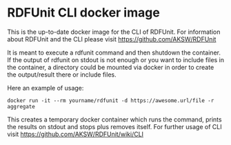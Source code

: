 RDFUnit CLI docker image
==========

This is the up-to-date docker image for the CLI of RDFUnit.
For information about RDFUnit and the CLI please visit https://github.com/AKSW/RDFUnit

It is meant to execute a rdfunit command and then shutdown the container.
If the output of rdfunit on stdout is not enough or you want to include files in the container, a directory could be mounted via docker in order to create the output/result there or include files.

Here an example of usage:

```
docker run -it --rm yourname/rdfunit -d https://awesome.url/file -r aggregate
```

This creates a temporary docker container which runs the command, prints the results on stdout and stops plus removes itself.
For further usage of CLI visit https://github.com/AKSW/RDFUnit/wiki/CLI
